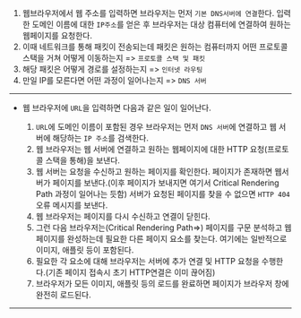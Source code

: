 1. 웹브라우저에서 웹 주소를 입력하면 브라우저는 먼저 `기본 DNS서버에 연결`한다. 입력한 도메인 이름에 대한 `IP주소`를 얻은 후 브라우저는 대상 컴퓨터에 연결하여 원하는 웹페이지를 요청한다.
2. 이때 네트워크를 통해 패킷이 전송되는데 패킷은 원하는 컴퓨터까지 어떤 프로토콜 스택을 거쳐 어떻게 이동하는지 => `프로토콜 스택 및 패킷`
3. 해당 패킷은 어떻게 경로를 설정하는지 => `인터넷 라우팅`
4. 만일 IP를 모른다면 어떤 과정이 일어나는지 => `DNS 서버`
---


- 웹 브라우저에 `URL`을 입력하면 다음과 같은 일이 일어난다.

    1. `URL`에 도메인 이름이 포함된 경우 브라우저는 먼저 `DNS 서버`에 연결하고 웹 서버에 해당하는 `IP 주소`를 검색한다. 
    2. 웹 브라우저는 웹 서버에 연결하고 원하는 웹페이지에 대한 HTTP 요청(프로토콜 스택을 통해)을 보낸다.
    3. 웹 서버는 요청을 수신하고 원하는 페이지를 확인한다. 페이지가 존재하면 웹서버가 페이지를 보낸다.(이후 페이지가 보내지면 여기서 Critical Rendering Path 과정이 일어나는 듯함) 서버가 요청된 페이지를 찾을 수 없으면 `HTTP 404` 오류 메시지를 보낸다.
    4. 웹 브라우저는 페이지를 다시 수신하고 연결이 닫힌다.
    5. 그런 다음 브라우저는(Critical Rendering Path=>) 페이지를 구문 분석하고 웹페이지를 완성하는데 필요한 다른 페이지 요소를 찾는다. 여기에는 일반적으로 이미지, 애플릿 등이 포함된다.
    6. 필요한 각 요소에 대해 브라우저는 서버에 추가 연결 및 HTTP 요청을 수행한다.(기존 페이지 접속시 초기 HTTP연결은 이미 끊어짐)
    7. 브라우저가 모든 이미지, 애플릿 등의 로드를 완료하면 페이지가 브라우저 창에 완전히 로드된다.

--- 
